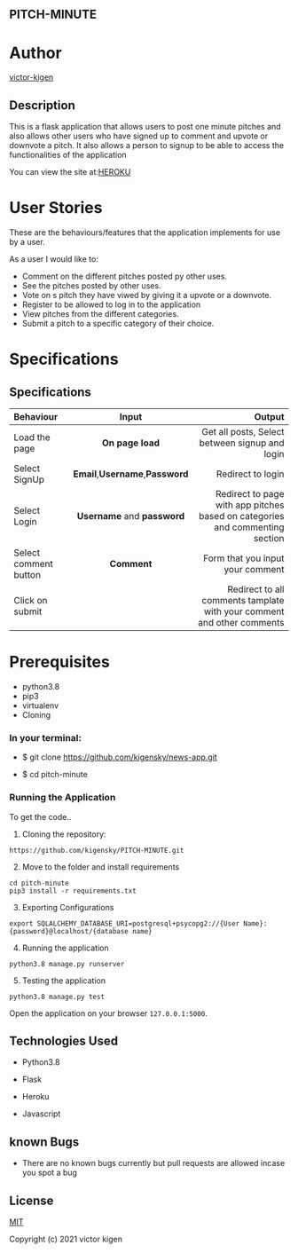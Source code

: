 ##  PITCH-MINUTE
# Author

[victor-kigen](https://github.com/kigensky)

## Description
This is a flask application that allows users to post one minute pitches and also allows other users who have signed up to comment and upvote or downvote a pitch. It also allows a person to signup to be able to access the functionalities of the application

You can view the site at:[HEROKU]()

# User Stories
These are the behaviours/features that the application implements for use by a user.

As a user I would like to:
* Comment on the different pitches posted py other uses.
* See the pitches posted by other uses.
* Vote on s pitch they have viwed by giving it a upvote or a downvote.
* Register to be allowed to log in to the application
* View pitches from the different categories.
* Submit a pitch to a specific category of their choice.

# Specifications

## Specifications
| Behaviour | Input | Output |
| :---------------- | :---------------: | ------------------: |
| Load the page | **On page load** | Get all posts, Select between signup and login|
| Select SignUp| **Email**,**Username**,**Password** | Redirect to login|
| Select Login | **Username** and **password** | Redirect to page with app pitches based on categories and commenting section|
| Select comment button | **Comment** | Form that you input your comment|
| Click on submit |  | Redirect to all comments tamplate with your comment and other comments|

# Prerequisites
* python3.8
* pip3
* virtualenv
* Cloning
### In your terminal:

  * $ git clone https://github.com/kigensky/news-app.git

  * $ cd pitch-minute

### Running the Application
To get the code..

1. Cloning the repository:
  ```git
  https://github.com/kigensky/PITCH-MINUTE.git
  ```
2. Move to the folder and install requirements
  ```git
  cd pitch-minute
  pip3 install -r requirements.txt
  ```
3. Exporting Configurations
  ```git
  export SQLALCHEMY_DATABASE_URI=postgresql+psycopg2://{User Name}:{password}@localhost/{database name}
  ```
4. Running the application
  ```git
  python3.8 manage.py runserver
  ```
5. Testing the application
  ```git
  python3.8 manage.py test
  ```
Open the application on your browser `127.0.0.1:5000`.


## Technologies Used
* Python3.8

* Flask

* Heroku

* Javascript

## known Bugs
* There are no known bugs currently but pull requests are allowed incase you spot a bug

## License
[MIT](https://choosealicense.com/licenses/mit/)

Copyright (c) 2021 victor kigen

